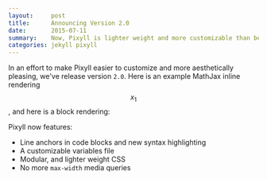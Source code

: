 ```yaml
---
layout:     post
title:      Announcing Version 2.0
date:       2015-07-11
summary:    Now, Pixyll is lighter weight and more customizable than before.
categories: jekyll pixyll
---
```


In an effort to make Pixyll easier to customize and more aesthetically pleasing, we've release version `2.0`.
Here is an example MathJax inline rendering $$ x_1 $$, and here is a block rendering: 

Pixyll now features:

* Line anchors in code blocks and new syntax highlighting
* A customizable variables file
* Modular, and lighter weight CSS
* No more `max-width` media queries
